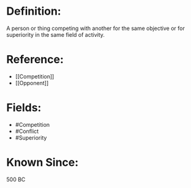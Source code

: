 

# Definition:
A person or thing competing with another for the same objective or for superiority in the same field of activity.

# Reference:
- [[Competition]]
- [[Opponent]]

# Fields: 
- #Competition
- #Conflict
- #Superiority

# Known Since:
500 BC

